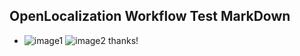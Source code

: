 ## OpenLocalization Workflow Test MarkDown
* ![image1](.\1e1bb408-f215-4f9e-8578-3c13d8485f1d.PNG)   ![image2](.\1838e471-7502-4044-b436-b15b08c722d0.png) 
thanks!